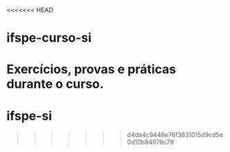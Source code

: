 <<<<<<< HEAD
# ifspe-curso-si
Exercícios, provas e práticas durante o curso.
=======
# ifspe-si
>>>>>>> d4da4c9446e76f3831015d9cd5e0d10b94978c79
